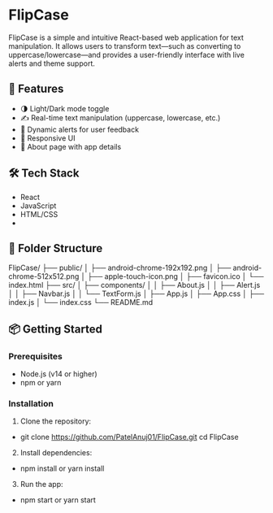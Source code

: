 # FlipCase

FlipCase is a simple and intuitive React-based web application for text manipulation. It allows users to transform text—such as converting to uppercase/lowercase—and provides a user-friendly interface with live alerts and theme support.

## 🚀 Features

- 🌗 Light/Dark mode toggle
- ✍️ Real-time text manipulation (uppercase, lowercase, etc.)
- 🚨 Dynamic alerts for user feedback
- 📱 Responsive UI
- 📄 About page with app details

## 🛠 Tech Stack

- React
- JavaScript
- HTML/CSS
- 
## 📁 Folder Structure

FlipCase/ ├── public/ │ ├── android-chrome-192x192.png │ ├── android-chrome-512x512.png │ ├── apple-touch-icon.png │ ├── favicon.ico │ └── index.html ├── src/ │ ├── components/ │ │ ├── About.js │ │ ├── Alert.js │ │ ├── Navbar.js │ │ └── TextForm.js │ ├── App.js │ ├── App.css │ ├── index.js │ └── index.css └── README.md

## 📦 Getting Started

### Prerequisites

- Node.js (v14 or higher)
- npm or yarn

### Installation

1. Clone the repository:

- git clone https://github.com/PatelAnuj01/FlipCase.git 
  cd FlipCase

2. Install dependencies:

- npm install or yarn install

3. Run the app:

- npm start or yarn start
